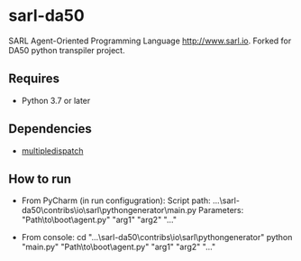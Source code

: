 # sarl-da50
SARL Agent-Oriented Programming Language http://www.sarl.io. Forked for DA50 python transpiler project.

## Requires
* Python 3.7 or later

## Dependencies
* [multipledispatch](https://pypi.org/project/multipledispatch/)

## How to run
* From PyCharm (in run configugration):
Script path: ...\sarl-da50\contribs\io\sarl\pythongenerator\main.py
Parameters: "Path\to\boot\agent.py" "arg1" "arg2" "..."

* From console:
cd "...\sarl-da50\contribs\io\sarl\pythongenerator"
python "main.py" "Path\to\boot\agent.py" "arg1" "arg2" "..."